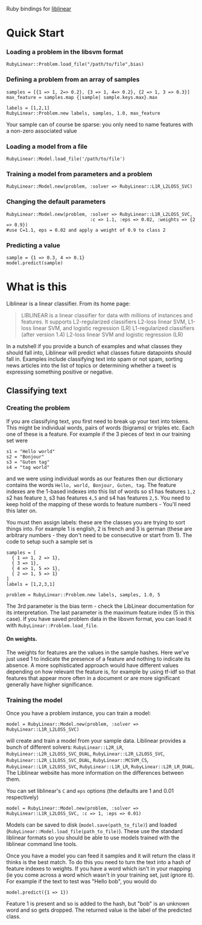 Ruby bindings for [liblinear](http://www.csie.ntu.edu.tw/~cjlin/liblinear/)

Quick Start
=====

### Loading a problem in the libsvm format

    RubyLinear::Problem.load_file("/path/to/file",bias)
    
### Defining a problem from an array of samples

    samples = [{1 => 1, 2=> 0.2}, {3 => 1, 4=> 0.2}, {2 => 1, 3 => 0.3}]
    max_feature = samples.map {|sample| sample.keys.max}.max
        
    labels = [1,2,1]
    RubyLinear::Problem.new labels, samples, 1.0, max_feature
    
Your sample can of course be sparse: you only need to name features with a non-zero associated value
    

### Loading a model from a file
  
    RubyLinear::Model.load_file('/path/to/file')
    

### Training a model from parameters and a problem
    
    RubyLinear::Model.new(problem, :solver => RubyLinear::L1R_L2LOSS_SVC)

### Changing the default parameters    

    RubyLinear::Model.new(problem, :solver => RubyLinear::L1R_L2LOSS_SVC, 
                                   :c => 1.1, :eps => 0.02, :weights => {2 => 0.9})
    #use C=1.1, eps = 0.02 and apply a weight of 0.9 to class 2
    
### Predicting a value

    sample = {1 => 0.3, 4 => 0.1}
    model.predict(sample)
   

What is this
============

Liblinear is a linear classifier. From its home page:

> LIBLINEAR is a linear classifier for data with millions of instances and features. It supports
> L2-regularized classifiers 
> L2-loss linear SVM, L1-loss linear SVM, and logistic regression (LR)
> L1-regularized classifiers (after version 1.4) 
> L2-loss linear SVM and logistic regression (LR)

In a nutshell if you provide a bunch of examples and what classes they should fall into, Liblinear will predict what classes future datapoints should fall in. Examples include classifying text into spam or not spam, sorting news articles into the list of topics or determining whether a tweet is expressing something positive or negative.

## Classifying text

### Creating the problem
If you are classifying text, you first need to break up your text into tokens. This might be individual words, pairs of words (bigrams) or triples etc. Each one of these is a feature. For example if the 3 pieces of text in our training set were

    s1 = "Hello world"
    s2 = "Bonjour"
    s3 = "Guten tag"
    s4 = "tag world"
    
and we were using individual words as our features then our dictionary contains the words `Hello, world, Bonjour, Guten, tag`. The feature indexes are the 1-based indexes into this list of words so s1 has features `1,2` s2 has feature `3`, s3 has features `4,5` and s4  has features `2,5`. You need to keep hold of the mapping of these words to feature numbers - You'll need this later on.

You must then assign labels: these are the classes you are trying to sort things into. For example 1 is english, 2 is french and 3 is german (these are arbitrary numbers - they don't need to be consecutive or start from 1). The code to setup such a sample set is

    samples = [
      { 1 => 1, 2 => 1},
      { 3 => 1},
      { 4 => 1, 5 => 1},
      { 2 => 1, 5 => 1}
    ]
    labels = [1,2,3,1]

    problem = RubyLinear::Problem.new labels, samples, 1.0, 5

The 3rd parameter is the bias term - check the LibLinear documentation for its interpretation. The last parameter is the maximum feature index (5 in this case). If you have saved problem data in the libsvm format, you can load it with `RubyLinear::Problem.load_file`. 

#### On weights.

The weights for features are the values in the sample hashes. Here we've just used 1 to indicate the presence of a feature and nothing to indicate its absence. A more sophisticated approach would have different values depending on how relevant the feature is, for example by using tf-idf so that features that appear more often in a document or are more significant generally have higher significance.

### Training the model

Once you have a problem instance, you can train a model:

    model = RubyLinear::Model.new(problem, :solver => RubyLinear::L1R_L2LOSS_SVC)
    
will create and train a model from your sample data. Liblinear provides a bunch of different solvers: `RubyLinear::L2R_LR`, `RubyLinear::L2R_L2LOSS_SVC_DUAL`, `RubyLinear::L2R_L2LOSS_SVC`, `RubyLinear::L2R_L1LOSS_SVC_DUAL`, `RubyLinear::MCSVM_CS`, `RubyLinear::L1R_L2LOSS_SVC`, `RubyLinear::L1R_LR`, `RubyLinear::L2R_LR_DUAL`. The Liblinear website has more information on the differences between them.

You can set liblinear's `C` and `eps` options (the defaults are 1 and 0.01 respectively)

    model = RubyLinear::Model.new(problem, :solver => RubyLinear::L1R_L2LOSS_SVC, :c => 1, :eps => 0.01)
    
Models can be saved to disk (`model.save(path_to_file)`) and loaded (`RubyLinear::Model.load_file(path_to_file)`). These use the standard liblinear formats so you should be able to use models trained with the liblinear command line tools.

Once you have a model you can feed it samples and it will return the class it thinks is the best match. To do this you need to turn the text into a hash of feature indexes to weights. If you have a word which isn't in your mapping (ie you come across a word which wasn't in your training set, just ignore it). For example if the text to test was "Hello bob", you would do

    model.predict({1 => 1})

Feature 1 is present and so is added to the hash, but  "bob" is an unknown word and so gets dropped. The returned value is the label of the predicted class.

